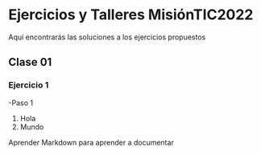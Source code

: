 # Ejercicios y Talleres MisiónTIC2022

Aquí encontrarás las soluciones a los ejercicios propuestos 

## Clase 01

### Ejercicio 1

-Paso 1
1. Hola
1. Mundo

Aprender Markdown para aprender a documentar
